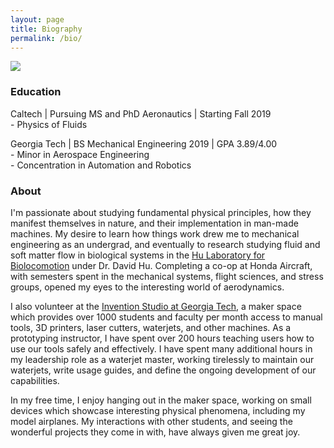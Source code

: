 ```yaml
---
layout: page
title: Biography
permalink: /bio/
---
```


<div class="img"><img src="{{site.url}}/assets/site/looking_up.jpg" class="float-left w-50 mr-3 mb-2"></div>
  <!-- <div class="col-md-6 col-sm-12">
    <img src="{{site.url}}/assets/site/looking_up.jpg">
  </div> -->
<h3>Education</h3>
<p>Caltech | Pursuing MS and PhD Aeronautics | Starting Fall 2019<br> - Physics of Fluids</p>

<p>Georgia Tech | BS Mechanical Engineering 2019 | GPA 3.89/4.00<br> - Minor in Aerospace Engineering<br> - Concentration in Automation and Robotics</p>

<h3>About</h3>
<p class="text-justify">I'm passionate about studying fundamental physical principles, how they manifest themselves in nature, and their implementation in man-made machines. My desire to learn how things work drew me to mechanical engineering as an undergrad, and eventually to research studying fluid and soft matter flow in biological systems in the <a href="http://www.hu.gatech.edu/">Hu Laboratory for Biolocomotion</a> under Dr. David Hu. Completing a co-op at Honda Aircraft, with semesters spent in the mechanical systems, flight sciences, and stress groups, opened my eyes to the interesting world of aerodynamics.</p>

<p class="text-justify">I also volunteer at the <a href="http://inventionstudio.gatech.edu/">Invention Studio at Georgia Tech</a>, a maker space which provides over 1000 students and faculty per month access to manual tools, 3D printers, laser cutters, waterjets, and other machines. As a prototyping instructor, I have spent over 200 hours teaching users how to use our tools safely and effectively. I have spent many additional hours in my leadership role as a waterjet master, working tirelessly to maintain our waterjets, write usage guides, and define the ongoing development of our capabilities.</p>

<p class="text-justify">In my free time, I enjoy hanging out in the maker space, working on small devices which showcase interesting physical phenomena, including my model airplanes. My interactions with other students, and seeing the wonderful projects they come in with, have always given me great joy.</p>
